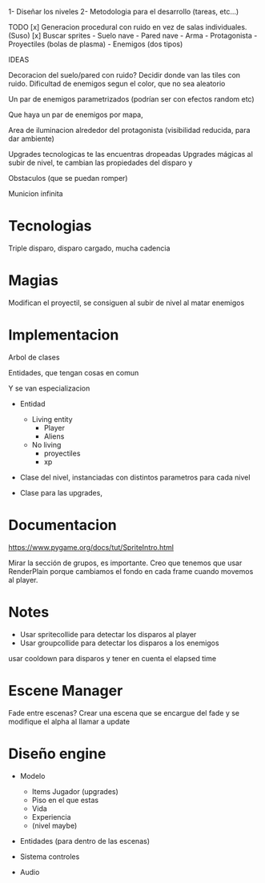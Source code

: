 1- Diseñar los niveles
2- Metodologia para el desarrollo (tareas, etc...)

TODO
[x] Generacion procedural con ruido en vez de salas individuales. (Suso)
[x] Buscar sprites - Suelo nave - Pared nave - Arma - Protagonista - Proyectiles (bolas de plasma) - Enemigos (dos tipos)

IDEAS

Decoracion del suelo/pared con ruido? Decidir donde van las tiles con ruido.
Dificultad de enemigos segun el color, que no sea aleatorio

Un par de enemigos parametrizados (podrían ser con efectos random etc)

Que haya un par de enemigos por mapa,

Area de iluminacion alrededor del protagonista (visibilidad reducida,
para dar ambiente)

Upgrades tecnologicas te las encuentras dropeadas
Upgrades mágicas al subir de nivel, te cambian las propiedades
del disparo y

Obstaculos (que se puedan romper)

Municion infinita

# Tecnologias

Triple disparo, disparo cargado, mucha cadencia

# Magias

Modifican el proyectil, se consiguen al subir de nivel al matar enemigos

# Implementacion

Arbol de clases

Entidades, que tengan cosas en comun

Y se van especializacion

- Entidad
  - Living entity
    - Player
    - Aliens
  - No living
    - proyectiles
    - xp
- Clase del nivel, instanciadas con distintos parametros
  para cada nivel

- Clase para las upgrades,

# Documentacion

https://www.pygame.org/docs/tut/SpriteIntro.html

Mirar la sección de grupos, es importante. Creo que tenemos que usar RenderPlain porque cambiamos el fondo en cada frame cuando movemos al player.

# Notes

- Usar spritecollide para detectar los disparos al player
- Usar groupcollide para detectar los disparos a los enemigos

usar cooldown para disparos y tener en cuenta el elapsed time

# Escene Manager

Fade entre escenas? Crear una escena que se encargue del fade y se modifique
el alpha al llamar a update

# Diseño engine

- Modelo

  - Items Jugador (upgrades)
  - Piso en el que estas
  - Vida
  - Experiencia
  - (nivel maybe)

- Entidades (para dentro de las escenas)

- Sistema controles

- Audio
